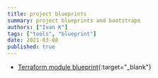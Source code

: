 ```yaml
---
title: project blueprints
summary: project blueprints and bootstraps
authors: ["Ivan K"]
tags: ["tools", "blueprint"]
date: 2021-03-08
published: true
---
```


- [Terraform module blueprint][tfm-blueprint]{:target="_blank"}

[tfm-blueprint]: https://github.com/terraform-module/terraform-module-blueprint

